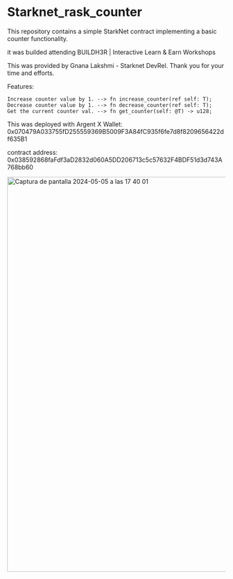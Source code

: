 # Starknet_rask_counter

This repository contains a simple StarkNet contract implementing a basic counter functionality.

it was builded attending BUILDH3R | Interactive Learn & Earn Workshops

This was provided by Gnana Lakshmi - Starknet DevRel. Thank you for your time and efforts.

Features:
```
Increase counter value by 1. --> fn increase_counter(ref self: T);
Decrease counter value by 1. --> fn decrease_counter(ref self: T);
Get the current counter val. --> fn get_counter(self: @T) -> u128;
```

This was deployed with Argent X Wallet: 0x070479A033755fD255559369B5009F3A84fC935f6fe7d8f8209656422df635B1

contract address: 0x038592868faFdf3aD2832d060A5DD206713c5c57632F4BDF51d3d743A768bb60


<img width="910" alt="Captura de pantalla 2024-05-05 a las 17 40 01" src="https://github.com/vittoric/Starknet_rask_counter/assets/93945847/cac943b1-5ef7-43ba-85a5-72d14260c76b">

